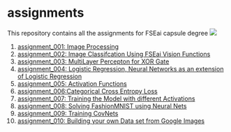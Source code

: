 # assignments
This repository contains all the assignments for FSEai capsule degree
![](https://github.com/hanoonaR/fseai_image_collection/blob/master/fseai.png)


1. [ assignment_001: Image Processing](https://github.com/hanoonaR/assignments/tree/master/assignment_001)
2. [assignment_002: Image Classifcation Using FSEai Vision Functions](https://github.com/hanoonaR/assignments/tree/master/assignment_002)
3. [assignment_003: MultiLayer Percepton for XOR Gate](https://github.com/hanoonaR/assignments/tree/master/assignment_003)
4. [assignment_004: Logistic Regression, Neural Networks as an extension of Logistic Regression](https://www.dropbox.com/scl/fi/kb2qnbwdjmdlghktiihn5/Logistic-Regression.paper?dl=0&rlkey=5xzsaygqo2ekxsaerivzw85ak)
5. [assignment_005: Activation Functions](https://github.com/hanoonaR/assignments/tree/master/assignment_005)
6. [assignment_006:Categorical Cross Entropy Loss](https://github.com/hanoonaR/assignments/blob/master/assignment_006/README.md)
7. [assignment_007: Training the Model with different Activations](https://github.com/hanoonaR/assignments/tree/master/assignment_007)
8. [assignment_008: Solving FashionMNIST using Neural Nets](https://github.com/hanoonaR/assignments/tree/master/assignment_008)
9. [assignment_009: Training CovNets](https://github.com/hanoonaR/assignments/tree/master/assignment_009)
10. [assignment_010: Building your own Data set from Google Images](https://github.com/hanoonaR/assignments/tree/master/assignment_010)
